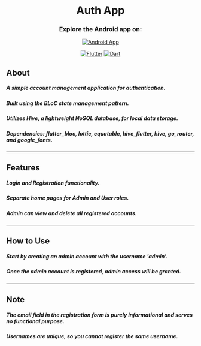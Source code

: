 <div align="center">

<h1>Auth App</h1>

### Explore the Android app on:
[![Android App](https://img.shields.io/badge/Android%20App-Visit-%236A0DAD?style=for-the-badge&logo=android)](linkhere) 

[![Flutter](https://img.shields.io/badge/Flutter-%2302569B?style=for-the-badge&logo=flutter&logoColor=white)](https://flutter.dev/)
[![Dart](https://img.shields.io/badge/Dart-%230175C2?style=for-the-badge&logo=dart&logoColor=white)](https://dart.dev/)
</div>

## About
##### A simple account management application for authentication.
##### Built using the BLoC state management pattern.
##### Utilizes Hive, a lightweight NoSQL database, for local data storage.
##### Dependencies: flutter_bloc, lottie, equatable, hive_flutter, hive, go_router, and google_fonts.
-------------------------
## Features
##### Login and Registration functionality.
##### Separate home pages for Admin and User roles.
##### Admin can view and delete all registered accounts.
------------------------
## How to Use
##### Start by creating an admin account with the username 'admin'.
##### Once the admin account is registered, admin access will be granted.
------------------------
## Note
##### The email field in the registration form is purely informational and serves no functional purpose.
##### Usernames are unique, so you cannot register the same username.
